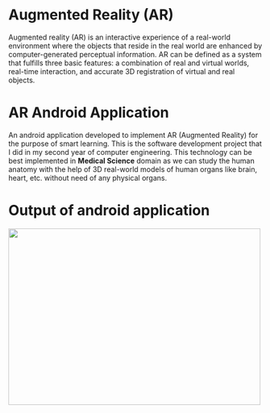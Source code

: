 # Augmented Reality (AR)
Augmented reality (AR) is an interactive experience of a real-world environment where the objects that reside in the real world are enhanced by computer-generated perceptual information.
AR can be defined as a system that fulfills three basic features: a combination of real and virtual worlds, real-time interaction, and accurate 3D registration of virtual and real objects.

# AR Android Application
An android application developed to implement AR (Augmented Reality) for the purpose of smart learning.
This is the software development project that I did in my second year of computer engineering.
This technology can be best implemented in **Medical Science** domain as we can study the human anatomy with the help of 3D real-world models of human organs like brain, heart, etc. without need of any physical organs.

# Output of android application
<img src="https://user-images.githubusercontent.com/72391096/105303708-9d508080-5be1-11eb-9fd1-87eb9453bbdb.PNG" width="500" height="350">
